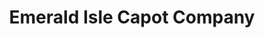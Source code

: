 ---
title: "Emerald Isle Capot Company"
url: /north-wilkesboro/emerald-isle-capot-company/
shop: e-cigarette
---
